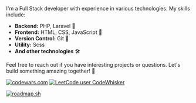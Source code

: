 I'm a Full Stack developer with experience in various technologies. My skills include:

- **Backend:** PHP, Laravel 🚀
- **Frontend:** HTML, CSS, JavaScript 🎨
- **Version Control:** Git 📜
- **Utility:** Scss
- **And other technologies** 🛠️

Feel free to reach out if you have interesting projects or questions. Let's build something amazing together! 🚀

 [![codewars.com](https://www.codewars.com/users/CodeWhisker/badges/small)](https://www.codewars.com/)
 [![LeetCode user CodeWhisker](https://img.shields.io/badge/dynamic/json?style=for-the-badge&labelColor=black&color=%23ffa116&label=Solved&query=solvedOverTotal&url=https%3A%2F%2Fleetcode-badge.vercel.app%2Fapi%2Fusers%2FCodeWhisker&logo=leetcode&logoColor=yellow)](https://leetcode.com/CodeWhisker/)

[![roadmap.sh](https://api.roadmap.sh/v1-badge/wide/649302eed99c9d67318ac2cd?variant=light)](https://roadmap.sh)

